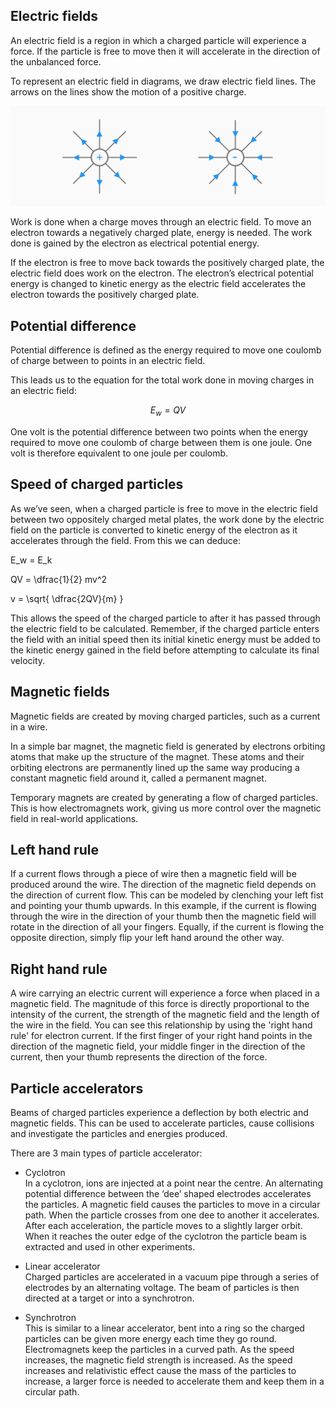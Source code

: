 ## Electric fields
An electric field is a region in which a charged particle will experience a force. If the particle is free to move then it will accelerate in the direction of the unbalanced force.
 
To represent an electric field in diagrams, we draw electric field lines. The arrows on the lines show the motion of a positive charge.
 
![Electric field diagrams](electric_fields.svg)
 
Work is done when a charge moves through an electric field. To move an electron towards a negatively charged plate, energy is needed. The work done is gained by the electron as electrical potential energy.
 
If the electron is free to move back towards the positively charged plate, the electric field does work on the electron. The electron’s electrical potential energy is changed to kinetic energy as the electric field accelerates the electron towards the positively charged plate.

## Potential difference
Potential difference is defined as the energy required to move one coulomb of charge between to points in an electric field.
 
This leads us to the equation for the total work done in moving charges in an electric field:

$$E_w = QV$$
 
One volt is the potential difference between two points when the energy required to move one coulomb of charge between them is one joule. One volt is therefore equivalent to one joule per coulomb.

<!--<p>V = JC^{-1}</p>-->
 
## Speed of charged particles
As we’ve seen, when a charged particle is free to move in the electric field between two oppositely charged metal plates, the work done by the electric field on the particle is converted to kinetic energy of the electron as it accelerates through the field. From this we can deduce:

<p>E_w = E_k</p>

<p>QV = \dfrac{1}{2} mv^2</p>

<p>v = \sqrt{ \dfrac{2QV}{m} }</p>
 
This allows the speed of the charged particle to after it has passed through the electric field to be calculated. Remember, if the charged particle enters the field with an initial speed then its initial kinetic energy must be added to the kinetic energy gained in the field before attempting to calculate its final velocity.

## Magnetic fields
Magnetic fields are created by moving charged particles, such as a current in a wire.
 
In a simple bar magnet, the magnetic field is generated by electrons orbiting atoms that make up the structure of the magnet. These atoms and their orbiting electrons are permanently lined up the same way producing a constant magnetic field around it, called a permanent magnet.
 
Temporary magnets are created by generating a flow of charged particles. This is how electromagnets work, giving us more control over the magnetic field in real-world applications.
 
## Left hand rule
If a current flows through a piece of wire then a magnetic field will be produced around the wire. The direction of the magnetic field depends on the direction of current flow. This can be modeled by clenching your left fist and pointing your thumb upwards. In this example, if the current is flowing through the wire in the direction of your thumb then the magnetic field will rotate in the direction of all your fingers. Equally, if the current is flowing the opposite direction, simply flip your left hand around the other way.

<!--Insert diagram of left hand rule-->
 
## Right hand rule
A wire carrying an electric current will experience a force when placed in a magnetic field. The magnitude of this force is directly proportional to the intensity of the current, the strength of the magnetic field and the length of the wire in the field. You can see this relationship by using the 'right hand rule' for electron current. If the first finger of your right hand points in the direction of the magnetic field, your middle finger in the direction of the current, then your thumb represents the direction of the force.

<!--Insert diagram of right hand rule-->
 
## Particle accelerators
Beams of charged particles experience a deflection by both electric and magnetic fields. This can be used to accelerate particles, cause collisions and investigate the particles and energies produced.

There are 3 main types of particle accelerator:

- Cyclotron <br>
  In a cyclotron, ions are injected at a point near the centre. An alternating potential difference between the ‘dee’ shaped electrodes accelerates the particles. A magnetic field causes the particles to move in a circular path. When the particle crosses from one dee to another it accelerates. After each acceleration, the particle moves to a slightly larger orbit. When it reaches the outer edge of the cyclotron the particle beam is extracted and used in other experiments. 

- Linear accelerator <br>
  Charged particles are accelerated in a vacuum pipe through a series of electrodes by an alternating voltage. The beam of particles is then directed at a target or into a synchrotron.

- Synchrotron <br>
  This is similar to a linear accelerator, bent into a ring so the charged particles can be given more energy each time they go round. Electromagnets keep the particles in a curved path. As the speed increases, the magnetic field strength is increased. As the speed increases and relativistic effect cause the mass of the particles to increase, a larger force is needed to accelerate them and keep them in a circular path.
